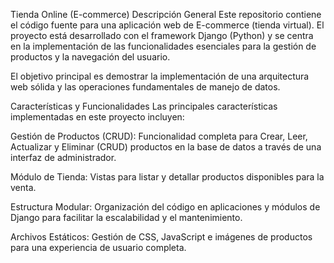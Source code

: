 Tienda Online (E-commerce)
Descripción General
Este repositorio contiene el código fuente para una aplicación web de E-commerce (tienda virtual). El proyecto está desarrollado con el framework Django (Python) y se centra en la implementación de las funcionalidades esenciales para la gestión de productos y la navegación del usuario.

El objetivo principal es demostrar la implementación de una arquitectura web sólida y las operaciones fundamentales de manejo de datos.

Características y Funcionalidades
Las principales características implementadas en este proyecto incluyen:

Gestión de Productos (CRUD): Funcionalidad completa para Crear, Leer, Actualizar y Eliminar (CRUD) productos en la base de datos a través de una interfaz de administrador.

Módulo de Tienda: Vistas para listar y detallar productos disponibles para la venta.

Estructura Modular: Organización del código en aplicaciones y módulos de Django para facilitar la escalabilidad y el mantenimiento.

Archivos Estáticos: Gestión de CSS, JavaScript e imágenes de productos para una experiencia de usuario completa.
